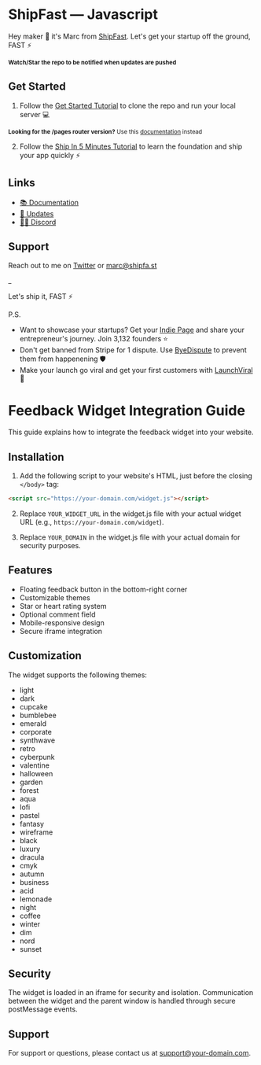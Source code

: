 # ShipFast — Javascript

Hey maker 👋 it's Marc from [ShipFast](https://shipfa.st/docs). Let's get your startup off the ground, FAST ⚡️

<sub>**Watch/Star the repo to be notified when updates are pushed**</sub>

## Get Started

1. Follow the [Get Started Tutorial](https://shipfa.st/docs) to clone the repo and run your local server 💻

<sub>**Looking for the /pages router version?** Use this [documentation](https://shipfa.st/docs-old) instead</sub>

2. Follow the [Ship In 5 Minutes Tutorial](https://shipfa.st/docs/tutorials/ship-in-5-minutes) to learn the foundation and ship your app quickly ⚡️

## Links

- [📚 Documentation](https://shipfa.st/docs)
- [📣 Updates](https://shipfast.beehiiv.com/)
- [🧑‍💻 Discord](https://shipfa.st/dashboard)

## Support

Reach out to me on [Twitter](https://twitter.com/marc_louvion) or marc@shipfa.st

\_

Let's ship it, FAST ⚡️

P.S.

- Want to showcase your startups? Get your [Indie Page](https://indiepa.ge?ref=shipfast_readme) and share your entrepreneur's journey. Join 3,132 founders ⭐️
- Don't get banned from Stripe for 1 dispute. Use [ByeDispute](https://byedispute.com/?ref=shipfast_readme) to prevent them from happenening 🛡️
- Make your launch go viral and get your first customers with [LaunchViral](https://launchvir.al/?ref=shipfast_readme) 🚀

# Feedback Widget Integration Guide

This guide explains how to integrate the feedback widget into your website.

## Installation

1. Add the following script to your website's HTML, just before the closing `</body>` tag:

```html
<script src="https://your-domain.com/widget.js"></script>
```

2. Replace `YOUR_WIDGET_URL` in the widget.js file with your actual widget URL (e.g., `https://your-domain.com/widget`).

3. Replace `YOUR_DOMAIN` in the widget.js file with your actual domain for security purposes.

## Features

- Floating feedback button in the bottom-right corner
- Customizable themes
- Star or heart rating system
- Optional comment field
- Mobile-responsive design
- Secure iframe integration

## Customization

The widget supports the following themes:
- light
- dark
- cupcake
- bumblebee
- emerald
- corporate
- synthwave
- retro
- cyberpunk
- valentine
- halloween
- garden
- forest
- aqua
- lofi
- pastel
- fantasy
- wireframe
- black
- luxury
- dracula
- cmyk
- autumn
- business
- acid
- lemonade
- night
- coffee
- winter
- dim
- nord
- sunset

## Security

The widget is loaded in an iframe for security and isolation. Communication between the widget and the parent window is handled through secure postMessage events.

## Support

For support or questions, please contact us at support@your-domain.com.
